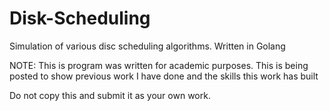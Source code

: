 # Disk-Scheduling
Simulation of various disc scheduling algorithms. Written in Golang

NOTE: This is program was written for academic purposes. This is being posted to show previous work
I have done and the skills this work has built

Do not copy this and submit it as your own work.
